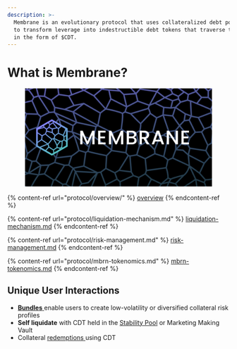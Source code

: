 ```yaml
---
description: >-
  Membrane is an evolutionary protocol that uses collateralized debt positions
  to transform leverage into indestructible debt tokens that traverse the Cosmos
  in the form of $CDT.
---
```


# What is Membrane?

<figure><img src=".gitbook/assets/image.png" alt=""><figcaption></figcaption></figure>

{% content-ref url="protocol/overview/" %}
[overview](protocol/overview/)
{% endcontent-ref %}

{% content-ref url="protocol/liquidation-mechanism.md" %}
[liquidation-mechanism.md](protocol/liquidation-mechanism.md)
{% endcontent-ref %}

{% content-ref url="protocol/risk-management.md" %}
[risk-management.md](protocol/risk-management.md)
{% endcontent-ref %}

{% content-ref url="protocol/mbrn-tokenomics.md" %}
[mbrn-tokenomics.md](protocol/mbrn-tokenomics.md)
{% endcontent-ref %}

## Unique User Interactions

* [**Bundles** ](protocol/overview/asset-bundles.md)enable users to create low-volatility or diversified collateral risk profiles
* **Self liquidate** with CDT held in the [Stability Pool](smart-contracts/stability-pool.md) or Marketing Making Vault
* Collateral [redemptions ](smart-contracts/positions.md#redeemcollateral)using CDT
